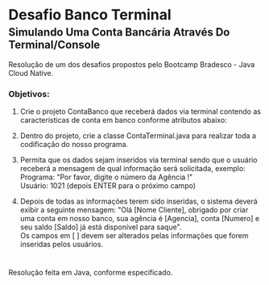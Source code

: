 <h1 style="border-bottom: none; margin-bottom:5px;"> Desafio Banco Terminal</h1>
<h2 style="margin-top:5px;">Simulando Uma Conta Bancária Através Do Terminal/Console</h2>

Resolução de um dos desafios propostos pelo Bootcamp Bradesco - Java Cloud Native.

### Objetivos:
1. Crie o projeto ContaBanco que receberá dados via terminal contendo as características de conta em banco conforme atributos abaixo:
2. Dentro do projeto, crie a classe ContaTerminal.java para realizar toda a codificação do nosso programa.
3. Permita que os dados sejam inseridos via terminal sendo que o usuário receberá a mensagem de qual informação será solicitada, exemplo: <br>
Programa: "Por favor, digite o número da Agência !" <br>
Usuário: 1021 (depois ENTER para o próximo campo)

4. Depois de todas as informações terem sido inseridas, o sistema deverá exibir a seguinte mensagem:
"Olá [Nome Cliente], obrigado por criar uma conta em nosso banco, sua agência é [Agencia], conta [Numero] e seu saldo [Saldo] já está disponível para saque".<br>
Os campos em [ ] devem ser alterados pelas informações que forem inseridas pelos usuários.

#
Resolução feita em Java, conforme especificado.